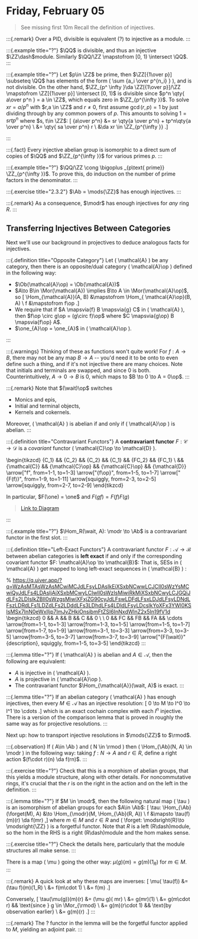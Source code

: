 # Friday, February 05

> See missing first 10m
> Recall the definition of injectives.

:::{.remark}
Over a PID, divisible is equivalent (?) to injective as a module.
:::

:::{.example title="?"}
$\QQ$ is divisible, and thus an injective $\ZZ\dash$module.
Similarly $\QQ/\ZZ \mapstofrom [0, 1) \intersect \QQ$.
:::

:::{.example title="?"}
Let $p\in \ZZ$ be prime, then $\ZZ[{1\over p}] \subseteq \QQ$ has elements of the form \( \sum {a_i \over p^{n_i} } \), and is not divisible.
On the other hand, $\ZZ_{p^ \infty }\da \ZZ[{1\over p}]/\ZZ \mapstofrom \ZZ[{1\over p}] \intersect [0, 1)$ is divisible since $p^n \qty{ a\over p^n } = a \in \ZZ$, which equals zero in $\ZZ_{p^{\infty }}$.
To solve $xr = a/p^n$ with $r,a \in \ZZ$ and $r\neq 0$, first assume $\gcd(r, p) = 1$ by just dividing through by any common powers of $p$.
This amounts to solving $1 = sr tp^n$ where $s, t\in \ZZ$:
\[
{a\over p^n} 
&= sr \qty{a \over p^n} + tp^n\qty{a \over p^n} \\
&= \qty{ sa \over p^n} r \\
&\da xr \in \ZZ_{p^{\infty }}
.\]

:::


:::{.fact}
Every injective abelian group is isomorphic to a direct sum of copies of $\QQ$ and $\ZZ_{p^{\infty }}$ for various primes $p$.
:::

:::{.example title="?"}
$\QQ/\ZZ \cong \bigoplus _{p\text{ prime}} \ZZ_{p^{\infty }}$.
To prove this, do induction on the number of prime factors in the denominator.
:::

:::{.exercise title="2.3.2"}
$\Ab = \mods{\ZZ}$ has enough injectives.
:::

:::{.remark}
As a consequence, $\modr$ has enough injectives for *any* ring $R$.
:::

## Transferring Injectives Between Categories

Next we'll use our background in projectives to deduce analogous facts for injectives.

:::{.definition title="Opposite Category"}
Let \( \mathcal{A}  \) be any category, then there is an opposite/dual category \( \mathcal{A}\op  \) defined in the following way:

- $\Ob(\mathcal{A}\op) = \Ob(\mathcal{A})$
- $A\to B\in \Mor(\mathcal{A}) \implies B\to A \in \Mor(\mathcal{A}\op)$, so 
\[
\Hom_{\mathcal{A}}(A, B) &\mapstofrom \Hom_{ \mathcal{A}\op}(B, A) \\
f &\mapstofrom f\op
.\]
- We require that if $A \mapsvia{f} B \mapsvia{g} C$ in \( \mathcal{A}  \), then $f\op \circ g\op = (g\circ f)\op$ where $C \mapsvia{g\op} B \mapsvia{f\op} A$.
- $\one_{A}\op = \one_{A}$ in \( \mathcal{A}\op  \).

:::

:::{.warnings}
Thinking of these as functions won't quite work!
For $f:A\to B$, there may not be any map $B\to A$ -- you'd need it to be onto to even define such a thing, and if it's not injective there are many choices.
Note that initials and terminals are swapped, and since $0$ is both.
Counterintuitively, $A \to 0 \to B$ is $0$, which maps to $B \to 0 \to A = 0\op$.
:::

:::{.remark}
Note that $(\wait)\op$ switches

- Monics and epis,
- Initial and terminal objects,
- Kernels and cokernels.

Moreover, \( \mathcal{A} \) is abelian if and only if \( \mathcal{A}\op  \) is abelian. 
:::


:::{.definition title="Contravariant Functors"}
A **contravariant functor** $F: \mathcal{C}\to \mathcal{D}$ is a *covariant* functor \( \mathcal{C}\op \to \mathcal{D}   \).

\begin{tikzcd}
	{C_1} && {C_2} && {C_2} && {C_1} && {FC_2} && {FC_1} \\
	&& {\mathcal{C}} && {\mathcal{C}\op} && {\mathcal{C}\op} && {\mathcal{D}}
	\arrow["f", from=1-1, to=1-3]
	\arrow["{f\op}", from=1-5, to=1-7]
	\arrow["{F(f)}", from=1-9, to=1-11]
	\arrow[squiggly, from=2-3, to=2-5]
	\arrow[squiggly, from=2-7, to=2-9]
\end{tikzcd}

In particular, $F(\one) = \one$ and $F(gf) = F(f) F(g)$

> [Link to Diagram](https://q.uiver.app/?q=WzAsMTAsWzIsMCwiQ18yIl0sWzAsMCwiQ18xIl0sWzQsMCwiQ18yIl0sWzYsMCwiQ18xIl0sWzgsMCwiRkNfMiJdLFsxMCwwLCJGQ18xIl0sWzIsMSwiXFxtYXRoY2Fse0N9Il0sWzQsMSwiXFxtYXRoY2Fse0N9Xlxcb3AiXSxbNiwxLCJcXG1hdGhjYWx7Q31eXFxvcCJdLFs4LDEsIlxcbWF0aGNhbHtEfSJdLFsxLDAsImYiXSxbMiwzLCJmXlxcb3AiXSxbNCw1LCJGKGYpIl0sWzYsNywiIiwwLHsic3R5bGUiOnsiYm9keSI6eyJuYW1lIjoic3F1aWdnbHkifX19XSxbOCw5LCIiLDAseyJzdHlsZSI6eyJib2R5Ijp7Im5hbWUiOiJzcXVpZ2dseSJ9fX1dXQ==)

:::


:::{.example title="?"}
$\Hom_R(\wait, A): \modr \to \Ab$ is a contravariant functor in the first slot.
:::

:::{.definition title="Left-Exact Functors"}
A contravariant functor $F: \mathcal{A} \to \mathcal{B}$ between abelian categories is **left exact** if and only if the corresponding covariant functor $F: \mathcal{A}\op \to \mathcal{B}$:
That is, SESs in \( \mathcal{A}  \) get mapped to long left-exact sequences in \( \mathcal{B}  \) :

% https://q.uiver.app/?q=WzAsMTAsWzAsMCwiMCJdLFsyLDAsIkEiXSxbNCwwLCJCIl0sWzYsMCwiQyJdLFs4LDAsIjAiXSxbMCwyLCIwIl0sWzIsMiwiRkMiXSxbNCwyLCJGQiJdLFs2LDIsIkZBIl0sWzgsMiwiXFxjZG90cyJdLFswLDFdLFsxLDJdLFsyLDNdLFszLDRdLFs1LDZdLFs2LDddLFs3LDhdLFs4LDldLFsyLDcsIkYoXFx3YWl0KSIsMSx7InN0eWxlIjp7ImJvZHkiOnsibmFtZSI6InNxdWlnZ2x5In19fV1d
\begin{tikzcd}
	0 && A && B && C && 0 \\
	\\
	0 && FC && FB && FA && \cdots
	\arrow[from=1-1, to=1-3]
	\arrow[from=1-3, to=1-5]
	\arrow[from=1-5, to=1-7]
	\arrow[from=1-7, to=1-9]
	\arrow[from=3-1, to=3-3]
	\arrow[from=3-3, to=3-5]
	\arrow[from=3-5, to=3-7]
	\arrow[from=3-7, to=3-9]
	\arrow["{F(\wait)}"{description}, squiggly, from=1-5, to=3-5]
\end{tikzcd}
:::


:::{.lemma title="?"}
If \( \mathcal{A}  \) is abelian and $A \in \mathcal{A}$, then the following are equivalent: 

- $A$ is injective in \( \mathcal{A}  \).
- $A$ is projective in \( \mathcal{A}\op  \).
- The contravariant functor $\Hom_{\mathcal{A}}(\wait, A)$ is exact. 
:::

:::{.lemma title="?"}
If an abelian category \( \mathcal{A}  \) has enough injectives, then every $M\in \mathcal{A}$ has an injective resolution:
\[
0 \to M \to I^0 \to I^1 \to \cdots 
.\]
which is an exact cochain complex with each $I^n$ injective.
There is a version of the comparison lemma that is proved in roughly the same way as for projective resolutions.
:::

Next up: how to transport injective resolutions in $\mods{\ZZ}$ to $\rmod$.


:::{.observation}
If \( A\in \Ab \) and \( N \in \rmod \) then \( \Hom_{\Ab}(N, A) \in \modr \) in the following way: taking $f: N\to A$ and $r\in R$, define a right action $(f\cdot r)(n) \da f(rn)$.
:::

:::{.exercise title="?"}
Check that this is a morphism of abelian groups, that this yields a module structure, along with other details.
For noncommutative rings, it's crucial that the $r$ is on the right in the action and  on the left in the definition.
:::


:::{.lemma title="?"}
If $M \in \modr$, then the following natural map \( \tau \) is an isomorphism of abelian groups for each $A\in \Ab$:
\[
\tau: \Hom_{\Ab}(\forget(M), A) &\to \Hom_{\modr}(M, \Hom_{\Ab}(R, A)) \\
f &\mapsto \tau(f)(m)(r) \da f(mr)
,\]
where $m\in M$ and $r\in R$ and \( \forget: \modsright{R}\to \modsright{\ZZ} \) is a forgetful functor.
Note that $R$ is a left \(R\dash\)module, so the hom in the RHS is a right \(R\dash\)module and the hom makes sense.

:::{.exercise title="?"}
Check the details here, particularly that the module structures all make sense.
:::

There is a map \( \mu \) going the other way: $\mu(g)(m) = g(m)(1_R)$ for $m\in M$.
:::


:::{.remark}
A quick look at why these maps are inverses: 
\[
\mu( \tau(f)) 
&= (\tau f)(m)(1_R) \\
&= f(m\cdot 1) \\
&= f(m)
.\]

Conversely,
\[
\tau(\mu(g))(m)(r)
&= (\mu g)( mr) \\
&= g(mr)(1) \\
&= g(m\cdot r) && \text{since } g \in \Mor_{\rmod} \\
&= g(m)(r\cdot 1) && \text{by observation earlier} \\ 
&= g(m)(r)
.\]
:::

:::{.remark}
The $?$ functor in the lemma will be the forgetful functor applied to $M$, yielding an adjoint pair.
:::





















